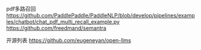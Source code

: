 pdf多路召回
https://github.com/PaddlePaddle/PaddleNLP/blob/develop/pipelines/examples/chatbot/chat_pdf_multi_recall_example.py
https://github.com/freedmand/semantra

开源列表
https://github.com/eugeneyan/open-llms
